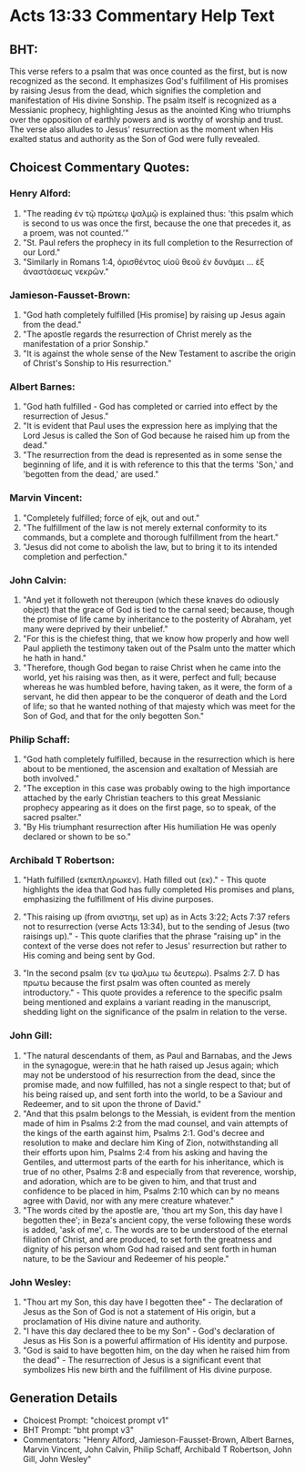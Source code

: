# Acts 13:33 Commentary Help Text

## BHT:
This verse refers to a psalm that was once counted as the first, but is now recognized as the second. It emphasizes God's fulfillment of His promises by raising Jesus from the dead, which signifies the completion and manifestation of His divine Sonship. The psalm itself is recognized as a Messianic prophecy, highlighting Jesus as the anointed King who triumphs over the opposition of earthly powers and is worthy of worship and trust. The verse also alludes to Jesus' resurrection as the moment when His exalted status and authority as the Son of God were fully revealed.

## Choicest Commentary Quotes:
### Henry Alford:
1. "The reading ἐν τῷ πρώτεῳ ψαλμῷ is explained thus: 'this psalm which is second to us was once the first, because the one that precedes it, as a proem, was not counted.'" 
2. "St. Paul refers the prophecy in its full completion to the Resurrection of our Lord."
3. "Similarly in Romans 1:4, ὁρισθέντος υἱοῦ θεοῦ ἐν δυνάμει … ἑξ ἀναστάσεως νεκρῶν."

### Jamieson-Fausset-Brown:
1. "God hath completely fulfilled [His promise] by raising up Jesus again from the dead."
2. "The apostle regards the resurrection of Christ merely as the manifestation of a prior Sonship."
3. "It is against the whole sense of the New Testament to ascribe the origin of Christ's Sonship to His resurrection."

### Albert Barnes:
1. "God hath fulfilled - God has completed or carried into effect by the resurrection of Jesus."
2. "It is evident that Paul uses the expression here as implying that the Lord Jesus is called the Son of God because he raised him up from the dead."
3. "The resurrection from the dead is represented as in some sense the beginning of life, and it is with reference to this that the terms 'Son,' and 'begotten from the dead,' are used."

### Marvin Vincent:
1. "Completely fulfilled; force of ejk, out and out."
2. "The fulfillment of the law is not merely external conformity to its commands, but a complete and thorough fulfillment from the heart."
3. "Jesus did not come to abolish the law, but to bring it to its intended completion and perfection."

### John Calvin:
1. "And yet it followeth not thereupon (which these knaves do odiously object) that the grace of God is tied to the carnal seed; because, though the promise of life came by inheritance to the posterity of Abraham, yet many were deprived by their unbelief."
2. "For this is the chiefest thing, that we know how properly and how well Paul applieth the testimony taken out of the Psalm unto the matter which he hath in hand."
3. "Therefore, though God began to raise Christ when he came into the world, yet his raising was then, as it were, perfect and full; because whereas he was humbled before, having taken, as it were, the form of a servant, he did then appear to be the conqueror of death and the Lord of life; so that he wanted nothing of that majesty which was meet for the Son of God, and that for the only begotten Son."

### Philip Schaff:
1. "God hath completely fulfilled, because in the resurrection which is here about to be mentioned, the ascension and exaltation of Messiah are both involved."
2. "The exception in this case was probably owing to the high importance attached by the early Christian teachers to this great Messianic prophecy appearing as it does on the first page, so to speak, of the sacred psalter."
3. "By His triumphant resurrection after His humiliation He was openly declared or shown to be so."

### Archibald T Robertson:
1. "Hath fulfilled (εκπεπληρωκεν). Hath filled out (εκ)." - This quote highlights the idea that God has fully completed His promises and plans, emphasizing the fulfillment of His divine purposes.

2. "This raising up (from ανιστημ, set up) as in Acts 3:22; Acts 7:37 refers not to resurrection (verse Acts 13:34), but to the sending of Jesus (two raisings up)." - This quote clarifies that the phrase "raising up" in the context of the verse does not refer to Jesus' resurrection but rather to His coming and being sent by God.

3. "In the second psalm (εν τω ψαλμω τω δευτερω). Psalms 2:7. D has πρωτω because the first psalm was often counted as merely introductory." - This quote provides a reference to the specific psalm being mentioned and explains a variant reading in the manuscript, shedding light on the significance of the psalm in relation to the verse.

### John Gill:
1. "The natural descendants of them, as Paul and Barnabas, and the Jews in the synagogue, were:in that he hath raised up Jesus again; which may not be understood of his resurrection from the dead, since the promise made, and now fulfilled, has not a single respect to that; but of his being raised up, and sent forth into the world, to be a Saviour and Redeemer, and to sit upon the throne of David."
2. "And that this psalm belongs to the Messiah, is evident from the mention made of him in Psalms 2:2 from the mad counsel, and vain attempts of the kings of the earth against him, Psalms 2:1. God's decree and resolution to make and declare him King of Zion, notwithstanding all their efforts upon him, Psalms 2:4 from his asking and having the Gentiles, and uttermost parts of the earth for his inheritance, which is true of no other, Psalms 2:8 and especially from that reverence, worship, and adoration, which are to be given to him, and that trust and confidence to be placed in him, Psalms 2:10 which can by no means agree with David, nor with any mere creature whatever."
3. "The words cited by the apostle are, 'thou art my Son, this day have I begotten thee'; in Beza's ancient copy, the verse following these words is added, 'ask of me', c. The words are to be understood of the eternal filiation of Christ, and are produced, to set forth the greatness and dignity of his person whom God had raised and sent forth in human nature, to be the Saviour and Redeemer of his people."

### John Wesley:
1. "Thou art my Son, this day have I begotten thee" - The declaration of Jesus as the Son of God is not a statement of His origin, but a proclamation of His divine nature and authority.
2. "I have this day declared thee to be my Son" - God's declaration of Jesus as His Son is a powerful affirmation of His identity and purpose.
3. "God is said to have begotten him, on the day when he raised him from the dead" - The resurrection of Jesus is a significant event that symbolizes His new birth and the fulfillment of His divine purpose.


## Generation Details
- Choicest Prompt: "choicest prompt v1"
- BHT Prompt: "bht prompt v3"
- Commentators: "Henry Alford, Jamieson-Fausset-Brown, Albert Barnes, Marvin Vincent, John Calvin, Philip Schaff, Archibald T Robertson, John Gill, John Wesley"
